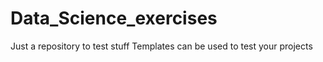 # Data_Science_exercises
Just a repository to test stuff
Templates can be used to test your projects
